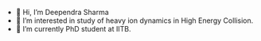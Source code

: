 - 👋 Hi, I’m Deependra Sharma 
- 👀 I’m interested in study of heavy ion dynamics in High Energy Collision.
- 🌱 I’m currently PhD student at IITB.


<!---
deependra170598/deependra170598 is a ✨ special ✨ repository because its `README.md` (this file) appears on your GitHub profile.
You can click the Preview link to take a look at your changes.
--->
